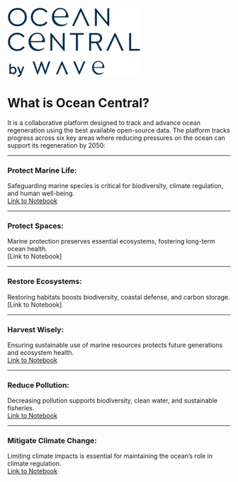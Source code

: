 <p align="left">
  <img src="Assets/OC Logo lockup.png" alt="Ocean Central Logo" width="300">
</p>

# What is Ocean Central?

It is a collaborative platform designed to track and advance ocean regeneration using the best available open-source data. The platform tracks progress across six key areas where reducing pressures on the ocean can support its regeneration by 2050:

---

### **Protect Marine Life:** 
Safeguarding marine species is critical for biodiversity, climate regulation, and human well-being.  
[Link to Notebook](https://github.com/Ode-PBLLC/ocean-central/blob/main/Code/marine_life_FINAL.ipynb)

---

### **Protect Spaces:** 
Marine protection preserves essential ecosystems, fostering long-term ocean health.  
[Link to Notebook]

---

### **Restore Ecosystems:** 
Restoring habitats boosts biodiversity, coastal defense, and carbon storage.  
[Link to Notebook]

---

### **Harvest Wisely:** 
Ensuring sustainable use of marine resources protects future generations and ecosystem health.  
[Link to Notebook](https://github.com/Ode-PBLLC/ocean-central/blob/main/Code/harvest_wisely_FINAL.ipynb)

---

### **Reduce Pollution:** 
Decreasing pollution supports biodiversity, clean water, and sustainable fisheries.  
[Link to Notebook](https://github.com/Ode-PBLLC/ocean-central/blob/main/Code/reduce_pollution_FINAL.ipynb)

---

### **Mitigate Climate Change:** 
Limiting climate impacts is essential for maintaining the ocean’s role in climate regulation.  
[Link to Notebook](https://github.com/Ode-PBLLC/ocean-central/blob/main/Code/mitigate_climate_change_FINAL.ipynb)
